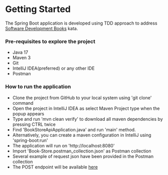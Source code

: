# Getting Started

The Spring Boot application is developed using TDD approach to address [Software Development Books](https://stephane-genicot.github.io/DevelopmentBooks.html) kata.

### Pre-requisites to explore the project
* Java 17
* Maven 3
* Git
* IntelliJ IDEA(preferred) or any other IDE
* Postman

### How to run the application
* Clone the project from GitHub to your local system using 'git clone' command
* Open the project in IntelliJ IDEA as select Maven Project type when the popup appears 
* Type and run 'mvn clean verify' to download all maven dependencies by pressing CTRL twice
* Find 'BookStoreApiApplication.java' and run 'main' method.
* Alternatively, you can create a maven configuration in IntelliJ using 'spring-boot:run'
* The application will run on 'http://localhost:8080'
* Import 'Book-Store.postman_collection.json' as Postman collection
* Several example of request json have been provided in the Postman collection
* The POST endpoint will be available [here](http://localhost:8080/bookstore/total-price)

